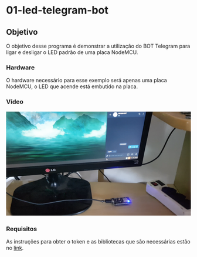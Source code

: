 # 01-led-telegram-bot

## Objetivo

O objetivo desse programa é demonstrar a utilização do BOT Telegram para ligar e desligar o LED padrão de uma placa NodeMCU.

### Hardware

O hardware necessário para esse exemplo será apenas uma placa NodeMCU, o LED que acende está embutido na placa.

### Vídeo

[![Vídeo](led.png)](https://youtu.be/T6J-mWR9zr8)

### Requisitos

As instruções para obter o token e as bibliotecas que são necessárias estão no [link](../README.md).
